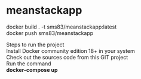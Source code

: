 # meanstackapp

docker build . -t sms83/meanstackapp:latest</br>
docker push sms83/meanstackapp</br>

Steps to run the project</br>
Install Docker community edition 18+ in your system</br>
Check out the sources code from this GIT project</br>
Run the command</br>
<b>docker-compose up</b></br>
